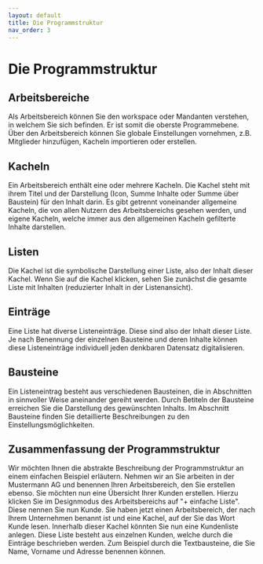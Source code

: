 ```yaml
---
layout: default
title: Die Programmstruktur
nav_order: 3
---
```


# Die Programmstruktur

## Arbeitsbereiche

Als Arbeitsbereich können Sie den workspace oder Mandanten verstehen, in welchem Sie sich befinden. Er ist somit die oberste
Programmebene. Über den Arbeitsbereich können Sie globale Einstellungen vornehmen, z.B. Mitglieder hinzufügen, Kacheln importieren oder
erstellen.

## Kacheln

Ein Arbeitsbereich enthält eine oder mehrere Kacheln. Die Kachel steht mit ihrem Titel und der Darstellung (Icon, Summe Inhalte oder Summe über Baustein) für den Inhalt darin. Es gibt getrennt voneinander allgemeine Kacheln, die von allen Nutzern des
Arbeitsbereichs gesehen werden, und eigene Kacheln, welche immer aus den allgemeinen Kacheln gefilterte Inhalte darstellen.

## Listen

Die Kachel ist die symbolische Darstellung einer Liste, also der Inhalt dieser Kachel. Wenn Sie auf die Kachel klicken, sehen Sie
zunächst die gesamte Liste mit Inhalten (reduzierter Inhalt in der Listenansicht).

## Einträge

Eine Liste hat diverse Listeneinträge. Diese sind also der Inhalt dieser Liste. Je nach Benennung der einzelnen Bausteine und
deren Inhalte können diese Listeneinträge individuell jeden denkbaren Datensatz digitalisieren.

## Bausteine

Ein Listeneintrag besteht aus verschiedenen Bausteinen, die in Abschnitten in sinnvoller Weise aneinander gereiht werden. Durch 
Betiteln der Bausteine erreichen Sie die Darstellung des gewünschten Inhalts. Im Abschnitt Bausteine finden Sie detaillierte
Beschreibungen zu den Einstellungsmöglichkeiten.

## Zusammenfassung der Programmstruktur

Wir möchten Ihnen die abstrakte Beschreibung der Programmstruktur an einem einfachen Beispiel erläutern.
Nehmen wir an Sie arbeiten in der Mustermann AG und benennen Ihren Arbeitsbereich, den Sie erstellen ebenso.
Sie möchten nun eine Übersicht Ihrer Kunden erstellen. Hierzu klicken Sie im Designmodus des Arbeitsbereichs auf 
"+ einfache Liste". Diese nennen Sie nun Kunde. Sie haben jetzt einen Arbeitsbereich, der nach Ihrem Unternehmen benannt ist und
eine Kachel, auf der Sie das Wort Kunde lesen. Innerhalb dieser Kachel könnten Sie nun eine Kundenliste anlegen. Diese Liste besteht aus
einzelnen Kunden, welche durch die Einträge beschrieben werden. Zum Beispiel durch die Textbausteine, die Sie Name, Vorname und
Adresse benennen können.